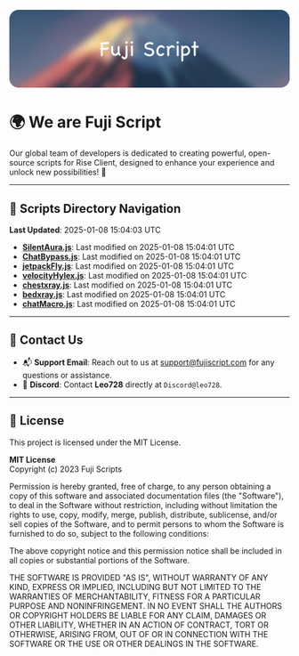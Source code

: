 ![Banner](.github/b.webp)

# 🌍 **We are Fuji Script**

Our global team of developers is dedicated to creating powerful, open-source scripts for Rise Client, designed to enhance your experience and unlock new possibilities! 🌟

---
<!-- SCRIPTS_NAVIGATION_START -->
## 📂 **Scripts Directory Navigation**

**Last Updated**: 2025-01-08 15:04:03 UTC

- **[SilentAura.js](scripts/SilentAura.js)**: Last modified on 2025-01-08 15:04:01 UTC
- **[ChatBypass.js](scripts/ChatBypass.js)**: Last modified on 2025-01-08 15:04:01 UTC
- **[jetpackFly.js](scripts/jetpackFly.js)**: Last modified on 2025-01-08 15:04:01 UTC
- **[velocityHylex.js](scripts/velocityHylex.js)**: Last modified on 2025-01-08 15:04:01 UTC
- **[chestxray.js](scripts/chestxray.js)**: Last modified on 2025-01-08 15:04:01 UTC
- **[bedxray.js](scripts/bedxray.js)**: Last modified on 2025-01-08 15:04:01 UTC
- **[chatMacro.js](scripts/chatMacro.js)**: Last modified on 2025-01-08 15:04:01 UTC

<!-- SCRIPTS_NAVIGATION_END -->

---

## 💬 **Contact Us**  
- 📬 **Support Email**: Reach out to us at [support@fujiscript.com](mailto:support@fujiscript.com) for any questions or assistance.  
- 💬 **Discord**: Contact **Leo728** directly at `Discord@leo728`.

---

## 📜 **License**

This project is licensed under the MIT License.  

**MIT License**  
Copyright (c) 2023 Fuji Scripts  

Permission is hereby granted, free of charge, to any person obtaining a copy of this software and associated documentation files (the "Software"), to deal in the Software without restriction, including without limitation the rights to use, copy, modify, merge, publish, distribute, sublicense, and/or sell copies of the Software, and to permit persons to whom the Software is furnished to do so, subject to the following conditions:  

The above copyright notice and this permission notice shall be included in all copies or substantial portions of the Software.  

THE SOFTWARE IS PROVIDED "AS IS", WITHOUT WARRANTY OF ANY KIND, EXPRESS OR IMPLIED, INCLUDING BUT NOT LIMITED TO THE WARRANTIES OF MERCHANTABILITY, FITNESS FOR A PARTICULAR PURPOSE AND NONINFRINGEMENT. IN NO EVENT SHALL THE AUTHORS OR COPYRIGHT HOLDERS BE LIABLE FOR ANY CLAIM, DAMAGES OR OTHER LIABILITY, WHETHER IN AN ACTION OF CONTRACT, TORT OR OTHERWISE, ARISING FROM, OUT OF OR IN CONNECTION WITH THE SOFTWARE OR THE USE OR OTHER DEALINGS IN THE SOFTWARE.  
